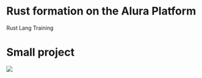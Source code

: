 # Rust formation on the Alura Platform
Rust Lang Training


# Small project
![](https://github.com/jullyanolino/alura/blob/main/formacao_rust/rust.gif)
